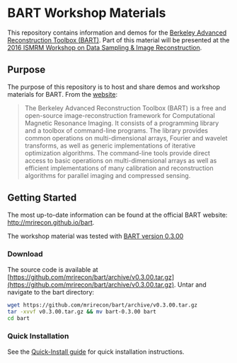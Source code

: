 # BART Workshop Materials

This repository contains information and demos for the [Berkeley Advanced Reconstruction Toolbox (BART)](http://mrirecon.github.io/bart).
Part of this material will be presented at the [2016 ISMRM Workshop on Data Sampling & Image Reconstruction](http://www.ismrm.org/workshops/Data16/).

## Purpose
The purpose of this repository is to host and share demos and workshop materials for BART. From the [website](http://mrirecon.github.io/bart):

> The Berkeley Advanced Reconstruction Toolbox (BART) is a free and open-source image-reconstruction framework
> for Computational Magnetic Resonance Imaging. It consists of a programming library and a toolbox of command-line
> programs. The library provides common operations on multi-dimensional arrays, Fourier and wavelet transforms,
> as well as generic implementations of iterative optimization algorithms. The command-line tools provide direct
> access to basic operations on multi-dimensional arrays as well as efficient implementations of many calibration
> and reconstruction algorithms for parallel imaging and compressed sensing.

## Getting Started
The most up-to-date information can be found at the official BART website: http://mrirecon.github.io/bart.

The workshop material was tested with [BART version 0.3.00](https://github.com/mrirecon/bart/releases/tag/v0.3.00)

### Download
The source code is available at [https://github.com/mrirecon/bart/archive/v0.3.00.tar.gz](https://github.com/mrirecon/bart/archive/v0.3.00.tar.gz).
Untar and navigate to the bart directory:
```bash
wget https://github.com/mrirecon/bart/archive/v0.3.00.tar.gz
tar -xvvf v0.3.00.tar.gz && mv bart-0.3.00 bart
cd bart
```

### Quick Installation
See the [Quick-Install guide](doc/quick-install.md) for quick installation instructions.

